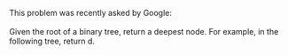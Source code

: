 This problem was recently asked by Google:
<br>
<br>
Given the root of a binary tree, return a deepest node. For example, in the following tree, return d.
<br>

